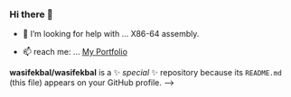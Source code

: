 ### Hi there 👋

<!-- - 🔭 I’m currently working on ... -->

<!-- - 🌱 I’m currently learning ... -->

- 🤔 I’m looking for help with ... X86-64 assembly.

<!-- - 👯 I’m looking to collaborate on ... -->

<!-- - 💬 About me ... 👇👇👇👇👇👇 -->

- 📫 reach me: ... [My Portfolio](https://www.wasifekbal.ml)

<!-- - ⚡😁 Fun fact: ... -->

**wasifekbal/wasifekbal** is a ✨ _special_ ✨ repository because its `README.md` (this file) appears on your GitHub profile. -->
